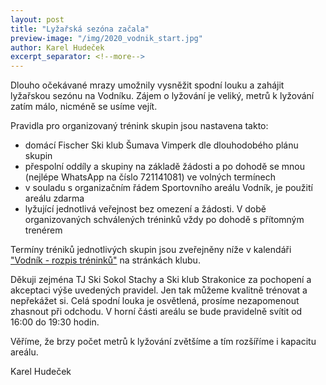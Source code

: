 ```yaml
---
layout: post
title: "Lyžařská sezóna začala"
preview-image: "/img/2020_vodnik_start.jpg"
author: Karel Hudeček
excerpt_separator: <!--more-->
---
```


Dlouho očekávané mrazy umožnily vysněžit spodní louku a zahájit lyžařskou sezónu na Vodníku. 
Zájem o lyžování je veliký, metrů k lyžování zatím málo, nicméně se usíme vejít.


Pravidla pro organizovaný trénink skupin jsou nastavena takto:

- domácí Fischer Ski klub Šumava Vimperk dle dlouhodobého plánu skupin
- přespolní oddíly a skupiny na základě žádosti a po dohodě se mnou (nejlépe WhatsApp na číslo 721141081) ve volných termínech
- v souladu s organizačním řádem Sportovního areálu Vodník, je použití areálu zdarma
- lyžující jednotlivá veřejnost bez omezení a žádosti. V době organizovaných schválených tréninků vždy po dohodě s přítomným trenérem

Termíny tréniků jednotlivých skupin jsou zveřejněny níže v kalendáři <a href="/#vodnik-kalendar" target="_blank">"Vodník - rozpis tréninků"</a> na stránkách klubu.


Děkuji zejména TJ Ski Sokol Stachy a Ski klub Strakonice za pochopení a akceptaci výše uvedených pravidel.
Jen tak můžeme kvalitně trénovat a nepřekážet si. Celá spodní louka je osvětlená, prosíme nezapomenout zhasnout při odchodu. V horní části areálu se bude pravidelně svítit od 16:00 do 19:30 hodin.

Věříme, že brzy počet metrů k lyžování zvětšíme a tím rozšíříme i kapacitu areálu.

Karel Hudeček

 <!--more-->